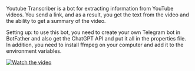 Youtube Transcriber is a bot for extracting information from YouTube videos. You send a link, and as a result, you get the text from the video and the ability to get a summary of the video.

Setting up: to use this bot, you need to create your own Telegram bot in BotFather and also get the ChatGPT API and put it all in the properties file.
In addition, you need to install ffmpeg on your computer and add it to the environment variables.



[![Watch the video](https://i.ytimg.com/vi/04X_NIJTy5s/hqdefault.jpg)](https://www.youtube.com/watch?v=04X_NIJTy5s)
